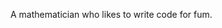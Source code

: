 A mathematician who likes to write code for fum.

<!---
YuvalRaziel/YuvalRaziel is a ✨ special ✨ repository because its `README.md` (this file) appears on your GitHub profile.
You can click the Preview link to take a look at your changes.
--->

